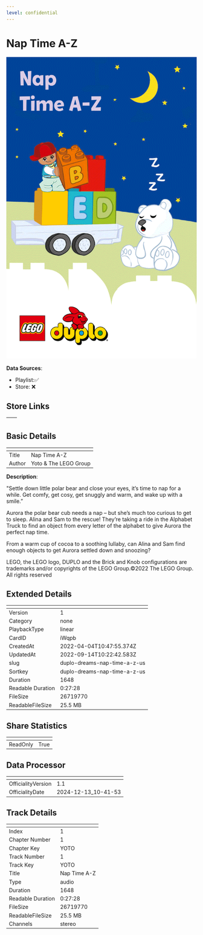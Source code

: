 ```yaml
---
level: confidential
---
```

# Nap Time A-Z

![card_[iWqpb].png](../../img/cards/card_[iWqpb].png)

**Data Sources**: 

- Playlist:✅
- Store: ❌


## Store Links

| <!-- --> | <!-- --> |
| - | - |


## Basic Details

| <!-- --> | <!-- --> |
| - | - |
| Title | Nap Time A-Z |
| Author | Yoto & The LEGO Group |

**Description**:

"Settle down little polar bear and close your eyes, it’s time to nap for a while. Get comfy, get cosy, get snuggly and warm, and wake up with a smile.” 

Aurora the polar bear cub needs a nap – but she’s much too curious to get to sleep. Alina and Sam to the rescue! They’re taking a ride in the Alphabet Truck to find an object from every letter of the alphabet to give Aurora the perfect nap time.

From a warm cup of cocoa to a soothing lullaby, can Alina and Sam find enough objects to get Aurora settled down and snoozing?

LEGO, the LEGO logo, DUPLO and the Brick and Knob configurations are trademarks and/or copyrights of the LEGO Group.©2022 The LEGO Group. All rights reserved



## Extended Details

| <!-- --> | <!-- --> |
| - | - |
| Version | 1 |
| Category | none |
| PlaybackType | linear |
| CardID | iWqpb |
| CreatedAt | 2022-04-04T10:47:55.374Z |
| UpdatedAt | 2022-09-14T10:22:42.583Z |
| slug | duplo-dreams-nap-time-a-z-us |
| Sortkey | duplo-dreams-nap-time-a-z-us |
| Duration | 1648 |
| Readable Duration | 0:27:28 |
| FileSize | 26719770 |
| ReadableFileSize | 25.5 MB |


## Share Statistics

| <!-- --> | <!-- --> |
| - | - |
| ReadOnly | True |


## Data Processor

| <!-- --> | <!-- --> |
| - | - |
| OfficialityVersion | 1.1
| OfficialityDate | 2024-12-13_10-41-53


## Track Details

| <!-- --> | <!-- --> |
| - | - |
| Index | 1 |
| Chapter Number | 1 |
| Chapter Key | YOTO |
| Track Number | 1 |
| Track Key | YOTO |
| Title | Nap Time A-Z |
| Type | audio |
| Duration | 1648 |
| Readable Duration | 0:27:28 |
| FileSize | 26719770 |
| ReadableFileSize | 25.5 MB |
| Channels | stereo |

